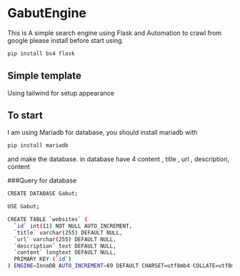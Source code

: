 # GabutEngine
This is A simple search engine using Flask and Automation to crawl from google please install before start using.

```bash
pip install bs4 flask
```

## Simple template
Using tailwind for setup appearance

## To start
I am using Mariadb for database, you should install mariadb with
```bash
pip install mariadb
```
and make the database. in database have 4 content , title , url , description, content

###Query for database
```bash
CREATE DATABASE Gabut;

USE Gabut;

CREATE TABLE `websites` (
  `id` int(11) NOT NULL AUTO_INCREMENT,
  `title` varchar(255) DEFAULT NULL,
  `url` varchar(255) DEFAULT NULL,
  `description` text DEFAULT NULL,
  `content` longtext DEFAULT NULL,
  PRIMARY KEY (`id`)
) ENGINE=InnoDB AUTO_INCREMENT=69 DEFAULT CHARSET=utf8mb4 COLLATE=utf8mb4_unicode_ci
```
